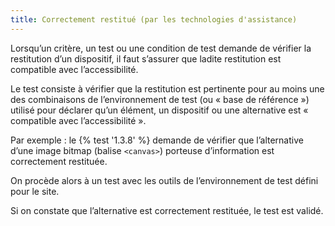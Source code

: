 ```yaml
---
title: Correctement restitué (par les technologies d'assistance) 
---
```


Lorsqu’un critère, un test ou une condition de test demande de vérifier la
restitution d’un dispositif, il faut s’assurer que ladite restitution est
compatible avec l’accessibilité.

Le test consiste à vérifier que la restitution est pertinente pour au moins
une des combinaisons de l’environnement de test (ou « base de référence »)
utilisé pour déclarer qu’un élément, un dispositif ou une alternative est «
compatible avec l’accessibilité ».

Par exemple : le {% test '1.3.8' %} demande de vérifier que l’alternative d’une image
bitmap (balise `<canvas>`) porteuse d’information est correctement restituée.

On procède alors à un test avec les outils de l’environnement de test défini
pour le site.

Si on constate que l’alternative est correctement restituée, le test est
validé.

